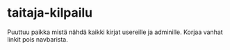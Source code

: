 # taitaja-kilpailu
Puuttuu paikka mistä nähdä kaikki kirjat usereille ja adminille. Korjaa vanhat linkit pois navbarista.
